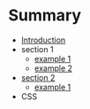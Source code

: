 # Summary

* [Introduction](README.md)
* section 1
   * [example 1](section1/example1.md)
   * [example 2](section1/example2.md)
* [section 2](section2/README.md)
   * [example 1](section2/example1.md)
* CSS

